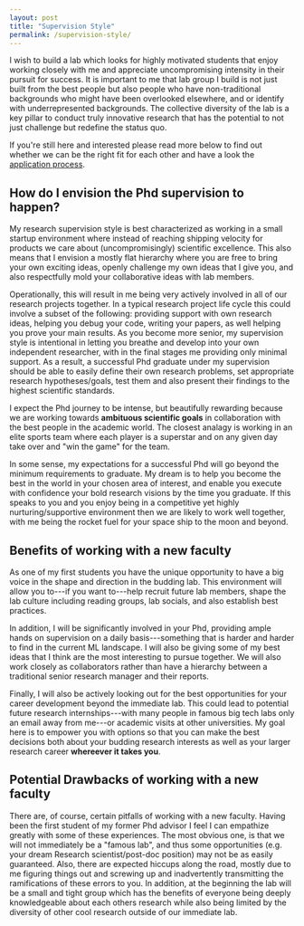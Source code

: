 ```yaml
---
layout: post
title: "Supervision Style"
permalink: /supervision-style/
---
```


I wish to build a lab which looks for highly motivated students that enjoy working closely with me and appreciate uncompromising intensity in their pursuit for success.
It is important to me that lab group I build is not just built from the best
people but also people who have non-traditional backgrounds who might have been
overlooked elsewhere, and or identify with underrepresented backgrounds. The
collective diversity of the lab is a key pillar to conduct truly innovative
research that has the potential to not just challenge but redefine the status
quo.

If you're still here and interested please read more below to find out whether we can be the right fit for each other and have a look the [application process](/phd-positions/).

## How do I envision the Phd supervision to happen?

My research supervision style is best characterized as working in a small
startup environment where instead of reaching shipping velocity for products we care about (uncompromisingly) scientific excellence. This also means that I envision a mostly flat hierarchy where
you are free to bring your own exciting ideas, openly challenge my own ideas that
I give you, and also respectfully mold your collaborative ideas with lab
members.

Operationally, this will result in me being very actively involved in all of our research
projects together. In a typical research project life cycle this could involve
a subset of the following: providing support with own research ideas, helping you debug your code,
writing your papers, as well helping you prove your main results. As you become
more senior, my supervision style is intentional in letting you breathe and
develop into your own independent researcher, with in the final stages me
providing only minimal support. As a result, a successful Phd graduate under my
supervision should be able to easily define their own research problems, set
appropriate research hypotheses/goals, test them and also present their
findings to the highest scientific standards.

I expect the Phd journey to be intense, but beautifully rewarding because we
are working towards **ambituous scientific goals** in collaboration with the
best people in the academic world. The closest analagy is working in an elite
sports team where each player is a superstar and on any given day take over and
"win the game" for the team.

In some sense, my expectations for a successful Phd will go beyond the minimum
requirements to graduate. My dream is to help you become the best in the world in your
chosen area of interest, and enable you execute with confidence your bold research visions by the time you graduate.
If this speaks to you and you enjoy being in a competitive yet highly
nurturing/supportive environment then we are likely to work well together, with
me being the rocket fuel for your space ship to the moon and beyond.

## Benefits of working with a new faculty
As one of my first students you have the unique opportunity to have a big voice
in the shape and direction in the budding lab. This environment will allow you
to---if you want to---help recruit future lab members, shape the lab culture
including reading groups, lab socials, and also establish best practices.

In addition, I will be significantly involved in your Phd, providing ample
hands on supervision on a daily basis---something that is harder and harder to
find in the current ML landscape. I will also be giving some of my best ideas
that I think are the most interesting to pursue together. We will also work closely
as collaborators rather than have a hierarchy between a traditional senior
research manager and their reports.

Finally, I will also be actively looking out for the best opportunities for
your career development beyond the immediate lab. This could lead to potential
future research internships---with many people in famous big tech labs only an
email away from me---or academic visits at other universities. My goal here is
to empower you with options so that you can make the best decisions both about
your budding research interests as well as your larger research career
**whereever it takes you**.

## Potential Drawbacks of working with a new faculty
There are, of course, certain pitfalls of working with a new faculty. Having
been the first student of my former Phd advisor I feel I can empathize greatly
with some of these experiences. The most obvious one, is that we will not
immediately be a "famous lab", and thus some opportunities (e.g. your dream
Research scientist/post-doc position) may not be as easily guaranteed. Also,
there are expected hiccups along the road, mostly due to me figuring things out
and screwing up and inadvertently transmitting the ramifications of these
errors to you. In addition, at the beginning the lab will be a small and tight
group which has the benefits of everyone being deeply knowledgeable about each
others research while also being limited by the diversity of other cool
research outside of our immediate lab.


